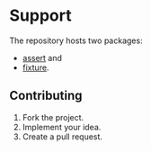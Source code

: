 # Support

The repository hosts two packages:

* [assert](assert) and
* [fixture](fixture).

## Contributing

1. Fork the project.
2. Implement your idea.
3. Create a pull request.
